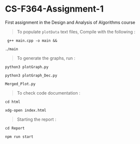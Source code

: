 # CS-F364-Assignment-1
First assignment in the Design and Analysis of Algorithms course


> To populate `plotData` text files, Compile with the following :

` g++ main.cpp -o main &&`

` ./main `

> To generate the graphs, run :

`python3 plotGraph.py`

`python3 plotGraph_Dec.py`

`Merged_Plot.py`


> To check code documentation :

`cd html`

`xdg-open index.html`

> Starting the report :

`cd Report`

`npm run start`
